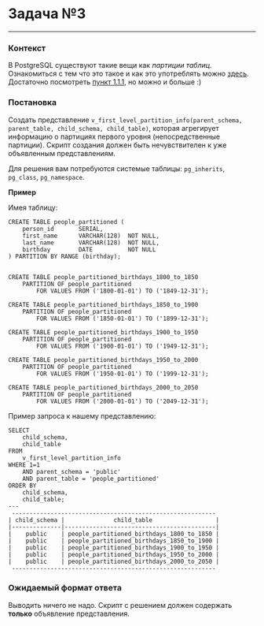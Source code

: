 # Задача №3

---

### Контекст

В PostgreSQL существуют такие вещи как _партиции таблиц_. 
Ознакомиться с тем что это такое и как это употреблять можно [здесь](https://gitlab.atp-fivt.org/courses-public/db2023-supplementary/global/-/tree/main/practice/seminars/11-olap#11-partitioning-%D0%BF%D0%B0%D1%80%D1%82%D0%B8%D1%86%D0%B8%D1%80%D0%BE%D0%B2%D0%B0%D0%BD%D0%B8%D0%B5%D1%81%D0%B5%D0%BA%D1%86%D0%B8%D0%BE%D0%BD%D0%B8%D1%80%D0%BE%D0%B2%D0%B0%D0%BD%D0%B8%D0%B5). 
Достаточно посмотреть [пункт 1.1.1](https://gitlab.atp-fivt.org/courses-public/db2023-supplementary/global/-/tree/main/practice/seminars/11-olap#111-%D0%BE%D0%B1%D1%89%D0%B8%D0%B5-%D1%81%D0%B2%D0%B5%D0%B4%D0%B5%D0%BD%D0%B8%D1%8F), но можно и больше :)

### Постановка

Создать представление
`v_first_level_partition_info(parent_schema, parent_table, child_schema, child_table)`, 
которая агрегирует информацию о партициях первого уровня (непосредственные партиции). Скрипт создания должен быть нечувствителен к уже объявленным представлениям. 

Для решения вам потребуются системые таблицы: `pg_inherits`, `pg_class`, `pg_namespace`.

**Пример**  

Имея таблицу:
```postgresql
CREATE TABLE people_partitioned (
    person_id       SERIAL,
    first_name      VARCHAR(128)  NOT NULL,
    last_name       VARCHAR(128)  NOT NULL,
    birthday        DATE          NOT NULL
) PARTITION BY RANGE (birthday);


CREATE TABLE people_partitioned_birthdays_1800_to_1850
    PARTITION OF people_partitioned
        FOR VALUES FROM ('1800-01-01') TO ('1849-12-31');

CREATE TABLE people_partitioned_birthdays_1850_to_1900
    PARTITION OF people_partitioned
        FOR VALUES FROM ('1850-01-01') TO ('1899-12-31');

CREATE TABLE people_partitioned_birthdays_1900_to_1950
    PARTITION OF people_partitioned
        FOR VALUES FROM ('1900-01-01') TO ('1949-12-31');

CREATE TABLE people_partitioned_birthdays_1950_to_2000
    PARTITION OF people_partitioned
        FOR VALUES FROM ('1950-01-01') TO ('1999-12-31');

CREATE TABLE people_partitioned_birthdays_2000_to_2050
    PARTITION OF people_partitioned
        FOR VALUES FROM ('2000-01-01') TO ('2049-12-31');
```
Пример запроса к нашему представлению:
```postgresql
SELECT
    child_schema,
    child_table
FROM
    v_first_level_partition_info
WHERE 1=1
    AND parent_schema = 'public'
    AND parent_table = 'people_partitioned'
ORDER BY
    child_schema,
    child_table;
---
 ----------------------------------------------------------
| child_schema |              child_table                  |
|--------------|-------------------------------------------|
|    public    | people_partitioned_birthdays_1800_to_1850 |
|    public    | people_partitioned_birthdays_1850_to_1900 |
|    public    | people_partitioned_birthdays_1900_to_1950 |
|    public    | people_partitioned_birthdays_1950_to_2000 |
|    public    | people_partitioned_birthdays_2000_to_2050 |
 ----------------------------------------------------------
```

### Ожидаемый формат ответа

Выводить ничего не надо. Скрипт с решением должен содержать __только__ объявление представления.
